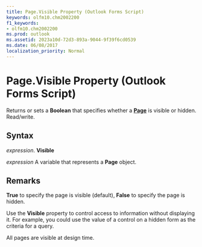 ```yaml
---
title: Page.Visible Property (Outlook Forms Script)
keywords: olfm10.chm2002200
f1_keywords:
- olfm10.chm2002200
ms.prod: outlook
ms.assetid: 2023a10d-72d3-893a-9044-9f39f6cd0539
ms.date: 06/08/2017
localization_priority: Normal
---
```



# Page.Visible Property (Outlook Forms Script)

Returns or sets a  **Boolean** that specifies whether a **[Page](Outlook.page.md)** is visible or hidden. Read/write.


## Syntax

_expression_. **Visible**

_expression_ A variable that represents a  **Page** object.


## Remarks

 **True** to specify the page is visible (default), **False** to specify the page is hidden.

Use the  **Visible** property to control access to information without displaying it. For example, you could use the value of a control on a hidden form as the criteria for a query.

All pages are visible at design time.


